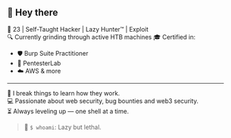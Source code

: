## 👋 Hey there

🎯 23 | Self-Taught Hacker | Lazy Hunter™ | Exploit   
🔍 Currently grinding through active HTB machines
🎓 Certified in:  
- 🛡️ Burp Suite Practitioner  
- 🧪 PentesterLab  
- ☁️ AWS & more  

---

💭 I break things to learn how they work.  
💻 Passionate about web security, bug bounties and web3 security.  
⏳ Always leveling up — one shell at a time.

> 🐚 `$ whoami`: Lazy but lethal.






<!--
**0xCh3ckm4t3/0xCh3ckm4t3** is a ✨ _special_ ✨ repository because its `README.md` (this file) appears on your GitHub profile.

Here are some ideas to get you started:

- 🔭 I’m currently working on ...
- 🌱 I’m currently learning ...
- 👯 I’m looking to collaborate on ...
- 🤔 I’m looking for help with ...
- 💬 Ask me about ...
- 📫 How to reach me: ...
- 😄 Pronouns: ...
- ⚡ Fun fact: ...
-->
